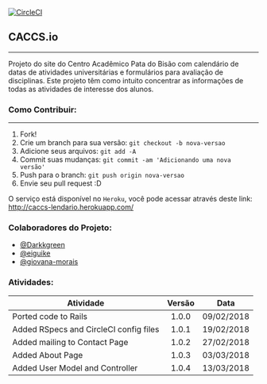 [![CircleCI](https://circleci.com/gh/caccs/caccs.io/tree/master.svg?style=svg&circle-token=0b5547b6753ce038a5bae5eede1654db6260ceb8)](https://circleci.com/gh/caccs/caccs.io/tree/master)
## CACCS.io
---
Projeto do site do Centro Acadêmico Pata do Bisão com calendário de datas de atividades universitárias e formulários para avaliação de disciplinas. Este projeto têm como intuito concentrar as informações de todas as atividades de interesse dos alunos.

### Como Contribuir:
---
1. Fork!
2. Crie um branch para sua versão: `git checkout -b nova-versao`
3. Adicione seus arquivos: `git add -A`
4. Commit suas mudanças: `git commit -am 'Adicionando uma nova versão'`
5. Push para o branch: `git push origin nova-versao`
6. Envie seu pull request :D

O serviço está disponível no `Heroku`, você pode acessar através deste link:
http://caccs-lendario.herokuapp.com/

### Colaboradores do Projeto:
- [@Darkkgreen](https://github.com/Darkkgreen)
- [@eiguike](https://github.com/eiguike)
- [@giovana-morais](https://github.com/giovana-morais)


### Atividades:
|Atividade							|Versão      |Data	    |
| ----------------------------------|:----------:|:------------:|
|	Ported code to Rails			| 1.0.0 |		09/02/2018	|
|	Added RSpecs and CircleCI config files			| 1.0.1 |		19/02/2018	|
| Added mailing to Contact Page | 1.0.2 | 27/02/2018 |
| Added About Page | 1.0.3 | 03/03/2018 |
| Added User Model and Controller | 1.0.4 | 13/03/2018 |
